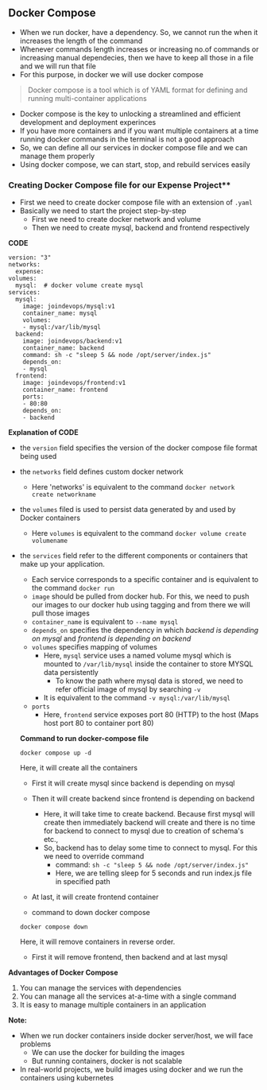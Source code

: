 ## Docker Compose

* When we run docker, have a dependency. So, we cannot run the when it increases the length of the command
* Whenever commands length increases or increasing no.of commands or increasing manual dependecies, then we have to keep all those in a file and we will run that file
* For this purpose, in docker we will use docker compose

> Docker compose is a tool which is of YAML format for defining and running multi-container applications

* Docker compose is the key to unlocking a streamlined and efficient development and deployment experinces
* If you have more containers and if you want multiple containers at a time running docker commands in the terminal is not a good approach
* So, we can define all our services in docker compose file and we can manage them properly
* Using docker compose, we can start, stop, and rebuild services easily 

### Creating Docker Compose file for our Expense Project**

* First we need to create docker compose file with an extension of `.yaml`
* Basically we need to start the project step-by-step
   * First we need to create docker network and volume
   * Then we need to create mysql, backend and frontend respectively

**CODE**
```
version: "3"
networks:
  expense:
volumes:
  mysql:  # docker volume create mysql
services:
  mysql:
    image: joindevops/mysql:v1
    container_name: mysql 
    volumes:
    - mysql:/var/lib/mysql 
  backend:
    image: joindevops/backend:v1
    container_name: backend
    command: sh -c "sleep 5 && node /opt/server/index.js"
    depends_on:
    - mysql
  frontend:
    image: joindevops/frontend:v1
    container_name: frontend
    ports:
    - 80:80
    depends_on:
    - backend
```

**Explanation of CODE**
* the `version` field specifies the version of the docker compose file format being used
* the `networks` field defines custom docker network
     * Here 'networks' is equivalent to the command `docker network create networkname`
* the `volumes` filed is used to persist data generated by and used by Docker containers 
     * Here `volumes` is equivalent to the command `docker volume create volumename`
* the `services` field refer to the different components or containers that make up your application. 
     * Each service corresponds to a specific container and is equivalent to the command `docker run` 
     * `image` should be pulled from docker hub. For this, we need to push our images to our docker hub using tagging and from there we will pull those images
     * `container_name` is equivalent to `--name mysql`
     * `depends_on` specifies the dependency in which *backend is depending on mysql* and *frontend is depending on backend*
     * `volumes` specifies mapping of volumes 
         * Here, `mysql` service uses a named volume mysql which is mounted to `/var/lib/mysql` inside the container to store MYSQL data persistently
             * To know the path where mysql data is stored, we need to refer official image of mysql by searching `-v`
         * It is equivalent to the command `-v mysql:/var/lib/mysql`
     * `ports` 
         * Here, `frontend` service exposes port 80 (HTTP) to the host (Maps host port 80 to container port 80)

  **Command to run docker-compose file**
  ```
  docker compose up -d
  ```
  Here, it will create all the containers 
    * First it will create mysql since backend is depending on mysql
    * Then it will create backend since frontend is depending on backend
        * Here, it will take time to create backend. Because first mysql will create then immediately backend will create and there is no time for backend to connect to mysql due to creation of schema's etc., 
        * So, backend has to delay some time to connect to mysql. For this we need to override command
            * command: `sh -c "sleep 5 && node /opt/server/index.js"`
            * Here, we are telling sleep for 5 seconds and run index.js file in specified path
    * At last, it will create frontend container

  * command to down docker compose
  ```
  docker compose down
  ```
  Here, it will remove containers in reverse order. 
     * First it will remove frontend, then backend and at last mysql 

**Advantages of Docker Compose**
1. You can manage the services with dependencies 
2. You can manage all the services at-a-time with a single command
3. It is easy to manage multiple containers in an application

**Note:**
* When we run docker containers inside docker server/host, we will face problems
   * We can use the docker for building the images
   * But running containers, docker is not scalable
* In real-world projects, we build images using docker and we run the containers using kubernetes
